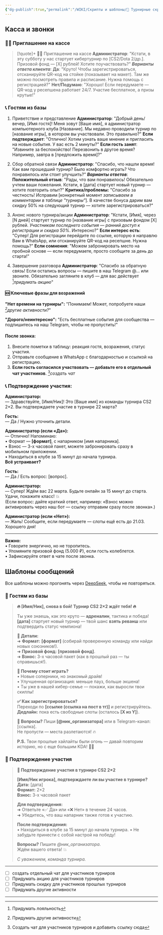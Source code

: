 ```yaml
---
{"dg-publish":true,"permalink":"/WIKI/Скрипты и шаблоны/📄 Турнирные скрипты/"}
---
```


## Касса и звонки
### 👨‍💼 Приглашение на кассе
> [!quote]+ 👨‍💼 Приглашение на кассе
> **Администратор**:
> "Кстати, в эту субботу у нас стартует кибертурнир по [CS2/Dota 2/др.]. Призовой фонд — [X] рублей! Хотите поучаствовать?"
> ***Варианты ответа клиента***:
> **Да**:
> "Круто! Чтобы зарегистрироваться, отсканируйте QR-код на стойке (показывает на макет). Там же можно посмотреть правила и расписание. Нужна помощь с регистрацией?"
> **Нет/Подумаю**:
> "Хорошо! Если передумаете — QR-код у ресепшена работает 24/7. Участие бесплатное, а призы крутые!"

### 📞 Гостям из базы
1. Приветствие и представление
	**Администратор**:
	"Добрый день/вечер, [Имя гостя]! Меня зовут [Ваше имя], я администратор компьютерного клуба [Название]. Мы недавно проводили турнир по [название игры], в котором вы участвовали. Это правильно?"
	**Если подтверждает**:
	"Отлично! Хотим узнать ваше мнение и пригласить на новые события. У вас есть 2 минуты?"
	**Если гость занят**:
	"Извините за беспокойство! Перезвонить в другое время? Например, завтра в [предложить время]?"
	
2. Сбор обратной связи
	**Администратор**:
	"Спасибо, что нашли время! Как вам прошедший турнир? Было комфортно играть? Что понравилось или стоит улучшить?"
	***Варианты ответов***:
	**Положительный отзыв**:
	"Рады, что вам понравилось! Обязательно учтем ваши пожелания. Кстати, в [дата] стартует новый турнир — хотите повторить опыт?"
	**Критика/проблемы:**
	"Спасибо за честность! Исправим [конкретный момент  *записываем в комментарии в таблице "турниры"*]. В качестве бонуса дарим вам скидку 50% на следующий турнир — хотите зарегистрироваться?"

3. Анонс нового турнира/акции
	**Администратор**:
	"Кстати, [Имя], через [N дней] стартует турнир по [название игры] с призовым фондом [X] рублей. *Участникам последнего события — ранний доступ к регистрации и скидка 50%*. Интересно?"
	**Если интерес есть**:
	"Супер! Для регистрации перейдите по ссылке, которую я направлю Вам в WhatsApp, или отсканируйте QR-код на ресепшне. Нужна помощь?"
	**Если сомнения**:
	"Можем забронировать место на пробной основе — если передумаете, просто сообщите за день до старта!"

4. Завершение разговора
	**Администратор**:
	"Спасибо за обратную связь! Если остались вопросы — пишите в наш Telegram @... или звоните. Обязательно загляните в клуб — для вас действует [^1]*придумать акцию*"
#### 🆘 Ключевые фразы для возражений
**"Нет времени на турниры":**
"Понимаем! Может, попробуете наши *[^2]другие активности?*"

**"Дорого/неинтересно":**
"Есть бесплатные события для сообщества — подпишитесь на наш Telegram, чтобы не пропустить!"
#### После звонка:
1. Внесите пометки в таблицу: реакция гостя, возражения, статус участия.
2. Отправьте сообщение в WhatsApp с благодарностью и ссылкой на регистрацию.
3. **Если гость согласился участвовать — добавьте его в отдельный чат участников**. [^3]*создать чат* 
### **📞 Подтверждение участия:**
**Администратор:**  
— Здравствуйте, [Имя/Ник]! Это [Ваше имя] из команды турнира CS2 2×2. Вы подтверждаете участие в турнире 22 марта?

**Гость:**  
— Да / Нужно уточнить детали.

**Администратор (если «Да»):**  
— Отлично! Напоминаю:  
	• Формат — **[формат]**, с напарником [имя напарника].  
	• Взнос — 3-х часовой пакет, можете забронировать сразу в мобильном приложении.  
	• Находиться в клубе за 15 минут до начала турнира.  
**Всё устраивает?**

**Гость:**  
— Да / Есть вопрос: [вопрос].

**Администратор:**  
— Супер! Ждём вас 22 марта. Будьте онлайн за 15 минут до старта. Удачи, покажите класс! 💥  
(Если вопрос: дайте краткий ответ, например: «Взнос можно активировать через наш бот — ссылку отправим сразу после звонка».)

**Администратор (если «Нет»):**  
— Жаль! Сообщите, если передумаете — слоты ещё есть до 21.03. Хорошего дня!

---
**Важно:**  
• Говорите энергично, но не торопитесь.  
• Упомяните призовой фонд (5.000 ₽), если гость колеблется.  
• Зафиксируйте ответ в чате после звонка.

## Шаблоны сообщений
Все шаблоны можно прогонять через [DeepSeek](https://chat.deepseek.com), чтобы не повторяться.
### 💬 Гостям из базы
> **🔥 [Имя/Ник], снова в бой! Турнир CS2 2×2 ждёт тебя! 🔥**  
> 
> Ты уже знаешь, как это круто — **адреналин**, тактика и победа!  
> **[дата]** стартует новый турнир — твой шанс **взять реванш** или подтвердить статус чемпиона!  
> 
> **🎯 Детали:**  
> ➜ **Формат:** **[формат]** (собирай проверенную команду или найди новых союзников!).  
> ➜ **Призовой фонд:** **[призовой фонд]**.  
> ➜ **Взнос:** 3-х часовой пакет (как в прошлый раз — ты справишься!).  
> 
> **🚀 Почему стоит играть?**  
> • Новые соперники, но знакомый драйв!  
> • Улучшенная организация: меньше пауз, больше экшена!  
> • Ты уже в нашей кибер-семье — покажи, как выросли твои скиллы!  
> 
> **✅ Как зарегистрироваться?**  
> Переходи по **[ссылке (ссылка на пост в тг)]** и регистрируйтесь. 
> **Дедлайн:** пока есть свободные слоты (осталось **[Х из Y]**).  
> 
> **💬 Вопросы?** Пиши **[@ник_организатора]** или в Telegram-канал: [ссылка].  
> Не пропусти — места разлетаются! 🔥  
> 
> **P.S.** Твои прошлые хайлайты были огонь — давай повторим историю, но с еще большим KDA! 🚀💥
### 💬 Подтверждение участия
> **🔫 Подтверждение участия в турнире CS2 2×2**
> 
> **[Имя/Ник игрока], подтверждаете ли вы участие в турнире?**  
> **Дата:** [дата]  
> **Формат:** 2×2  
> **Взнос:** 3-х часовой пакет
> 
> **Для подтверждения:**  
> ➜ Ответьте «✅ Да» или «❌ Нет» в течение 24 часов.  
> ➜ Убедитесь, что ваш напарник также готов к участию.
> 
> **После подтверждения:**  
> • Находиться в клубе за 15 минут до начала турнира.
> • Не забудьте принести с собой настрой на победу!
> 
> **Вопросы?** Пишите *@ник_организатора*.  
> Ждём вашего ответа! 💥
> 
> _С уважением, команда турнира._
___
- [ ] создать отдельный чат для участников турниров
- [ ] Придумать акцию для участников турниров
- [ ] Придумать скидку для участников прошлых турниров
- [ ] Придумать другие активности
___
[^1]: Придумать лояльность

[^2]: Придумать другие активности

[^3]: Создать чат для участников турниров и добавить ссылку сюда
	
